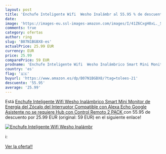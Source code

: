 ```yaml
---
layout: post
title: 'Enchufe Inteligente Wifi  Wesho Inalámbr al 55.95 % de descuento'
date: 
image: 'https://images-eu.ssl-images-amazon.com/images/I/41Z6CxgH8xL._SL200_.jpg'
comments: true
category: ofertas
author: ring
slug: 'B07N1BGBX8-es'
actualPrice: 25.99 EUR
currency: EUR
price: 25.99
comparePrice: 59 EUR
prodname: 'Enchufe Inteligente Wifi  Wesho Inalámbrico Smart Mini Monitor de Energía del Zócalo del Interruptor Compatible con Alexa Echo Google Asistente  no se requiere Hub  con Control Remoto  2 PACK '
country: 'es'
flag: '🇪🇸'
buyurl: 'https://www.amazon.es/dp/B07N1BGBX8/?tag=tolees-21'
descuento: '55.95'
average: '25.99'
---
```


Está [Enchufe Inteligente Wifi  Wesho Inalámbrico Smart Mini Monitor de Energía del Zócalo del Interruptor Compatible con Alexa Echo Google Asistente  no se requiere Hub  con Control Remoto  2 PACK ](https://www.amazon.es/dp/B07N1BGBX8/?tag=tolees-21) con 55.95 de descuento por 25.99 EUR (original: 59 EUR) en el siguiente enlace!

[![Enchufe Inteligente Wifi  Wesho Inalámbr](https://images-eu.ssl-images-amazon.com/images/I/41Z6CxgH8xL._SL200_.jpg)](https://www.amazon.es/dp/B07N1BGBX8/?tag=tolees-21)

ℹ️:


[Ver la oferta!!](https://www.amazon.es/dp/B07N1BGBX8/?tag=tolees-21)
